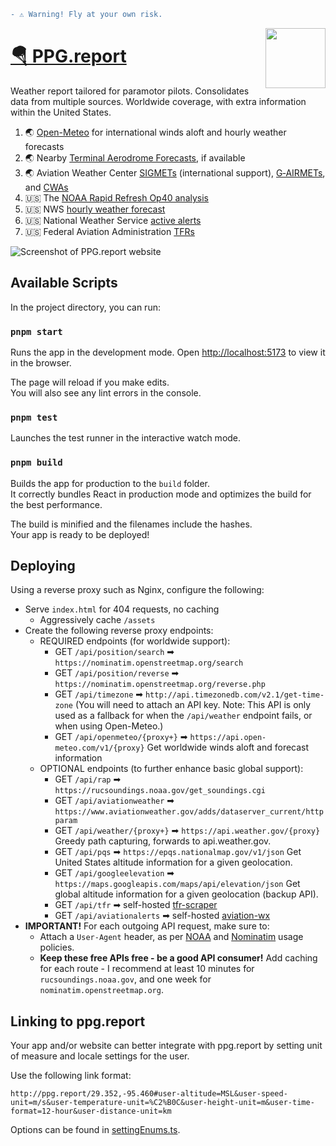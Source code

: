 ```diff
- ⚠️ Warning! Fly at your own risk.
```

<img src="public/favicon-196.png" width="96" align="right">

# [🪂 PPG.report](https://ppg.report)

Weather report tailored for paramotor pilots. Consolidates data from multiple sources. Worldwide coverage, with extra information within the United States.

1. 🌏 [Open-Meteo](https://Open-Meteo.com/) for international winds aloft and hourly weather forecasts
2. 🌏 Nearby [Terminal Aerodrome Forecasts](https://aviationweather.gov/gfa/#taf), if available
3. 🌏 Aviation Weather Center [SIGMETs](https://aviationweather.gov/gfa/#sigmet) (international support), [G‑AIRMETs](https://aviationweather.gov/gfa/#gairmet), and [CWAs](https://aviationweather.gov/gfa/#cwa)
4. 🇺🇸 The [NOAA Rapid Refresh Op40 analysis](https://rucsoundings.noaa.gov/)
5. 🇺🇸 NWS [hourly weather forecast](https://www.weather.gov/documentation/services-web-api)
6. 🇺🇸 National Weather Service [active alerts](https://alerts.weather.gov/cap/us.php?x=1)
7. 🇺🇸 Federal Aviation Administration [TFRs](https://tfr.faa.gov)

![Screenshot of PPG.report website](https://user-images.githubusercontent.com/2166114/166601608-42c74bed-7c87-41ef-bd55-0911b470a9c4.png)

## Available Scripts

In the project directory, you can run:

### `pnpm start`

Runs the app in the development mode.
Open [http://localhost:5173](http://localhost:5173) to view it in the browser.

The page will reload if you make edits.\
You will also see any lint errors in the console.

### `pnpm test`

Launches the test runner in the interactive watch mode.

### `pnpm build`

Builds the app for production to the `build` folder.\
It correctly bundles React in production mode and optimizes the build for the best performance.

The build is minified and the filenames include the hashes.\
Your app is ready to be deployed!

## Deploying

Using a reverse proxy such as Nginx, configure the following:

- Serve `index.html` for 404 requests, no caching
  - Aggressively cache `/assets`
- Create the following reverse proxy endpoints:
  - REQUIRED endpoints (for worldwide support):
    - GET `/api/position/search` ➡ `https://nominatim.openstreetmap.org/search`
    - GET `/api/position/reverse` ➡ `https://nominatim.openstreetmap.org/reverse.php`
    - GET `/api/timezone` ➡ `http://api.timezonedb.com/v2.1/get-time-zone` (You will need to attach an API key. Note: This API is only used as a fallback for when the `/api/weather` endpoint fails, or when using Open-Meteo.)
    - GET `/api/openmeteo/{proxy+}` ➡ `https://api.open-meteo.com/v1/{proxy}` Get worldwide winds aloft and forecast information
  - OPTIONAL endpoints (to further enhance basic global support):
    - GET `/api/rap` ➡ `https://rucsoundings.noaa.gov/get_soundings.cgi`
    - GET `/api/aviationweather` ➡ `https://www.aviationweather.gov/adds/dataserver_current/httpparam`
    - GET `/api/weather/{proxy+}` ➡ `https://api.weather.gov/{proxy}` Greedy path capturing, forwards to api.weather.gov.
    - GET `/api/pqs` ➡ `https://epqs.nationalmap.gov/v1/json` Get United States altitude information for a given geolocation.
    - GET `/api/googleelevation` ➡ `https://maps.googleapis.com/maps/api/elevation/json` Get global altitude information for a given geolocation (backup API).
    - GET `/api/tfr` ➡ self-hosted [tfr-scraper](https://github.com/aeharding/tfr-scraper)
    - GET `/api/aviationalerts` ➡ self-hosted [aviation-wx](https://github.com/aeharding/aviation-wx)
- **IMPORTANT!** For each outgoing API request, make sure to:
  - Attach a `User-Agent` header, as per [NOAA](https://www.weather.gov/documentation/services-web-api) and [Nominatim](https://operations.osmfoundation.org/policies/nominatim/) usage policies.
  - **Keep these free APIs free - be a good API consumer!** Add caching for each route - I recommend at least 10 minutes for `rucsoundings.noaa.gov`, and one week for `nominatim.openstreetmap.org`.

## Linking to ppg.report

Your app and/or website can better integrate with ppg.report by setting unit of measure and locale settings for the user.

Use the following link format:

```
http://ppg.report/29.352,-95.460#user-altitude=MSL&user-speed-unit=m/s&user-temperature-unit=%C2%B0C&user-height-unit=m&user-time-format=12-hour&user-distance-unit=km
```

Options can be found in [settingEnums.ts](./src/features/rap/extra/settings/settingEnums.ts).

